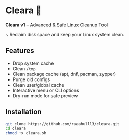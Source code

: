 # Cleara 🚀

**Cleara v1** – Advanced & Safe Linux Cleanup Tool  

~ Reclaim disk space and keep your Linux system clean.  

## Features
- Drop system cache
- Clean `/tmp`
- Clean package cache (apt, dnf, pacman, zypper)
- Purge old configs
- Clean user/global cache
- Interactive menu or CLI options
- Dry-run mode for safe preview

## Installation

```bash
git clone https://github.com/raaahulll3/cleara.git
cd cleara
chmod +x cleara.sh
